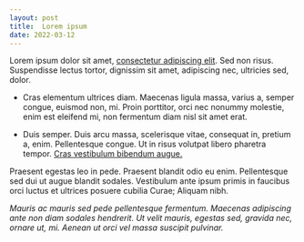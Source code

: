 ```yaml
---
layout: post
title:  Lorem ipsum
date: 2022-03-12
---
```


Lorem ipsum dolor sit amet, <a href='https://fr.wikipedia.org/wiki/Lorem_ipsum'>consectetur adipiscing elit</a>. Sed non risus. Suspendisse lectus tortor, dignissim sit amet, adipiscing nec, ultricies sed, dolor.

* Cras elementum ultrices diam. Maecenas ligula massa, varius a, semper congue, euismod non, mi. Proin porttitor, orci nec nonummy molestie, enim est eleifend mi, non fermentum diam nisl sit amet erat.

* Duis semper. Duis arcu massa, scelerisque vitae, consequat in, pretium a, enim. Pellentesque congue. Ut in risus volutpat libero pharetra tempor. <a href='https://fr.wikipedia.org/wiki/Lorem_ipsum'>Cras vestibulum bibendum augue.</a>

Praesent egestas leo in pede. Praesent blandit odio eu enim. Pellentesque sed dui ut augue blandit sodales. Vestibulum ante ipsum primis in faucibus orci luctus et ultrices posuere cubilia Curae; Aliquam nibh.

<cite>
Mauris ac mauris sed pede pellentesque fermentum. Maecenas adipiscing ante non diam sodales hendrerit. Ut velit mauris, egestas sed, gravida nec, ornare ut, mi. Aenean ut orci vel massa suscipit pulvinar.
</cite>
